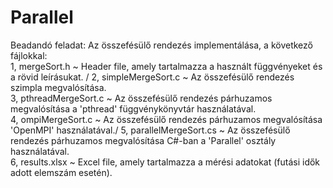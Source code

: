# Parallel

Beadandó feladat:
Az összefésülő rendezés implementálása, a következő fájlokkal:<br />
1, mergeSort.h ~ Header file, amely tartalmazza a használt függvényeket és a rövid leírásukat. /
2, simpleMergeSort.c ~ Az összefésülő rendezés szimpla megvalósítása.  
3, pthreadMergeSort.c ~ Az összefésülő rendezés párhuzamos megvalósítása a 'pthread' függvénykönyvtár használatával.<br />
4, ompiMergeSort.c ~ Az összefésülő rendezés párhuzamos megvalósítása 'OpenMPI' használatával./
5, parallelMergeSort.cs ~ Az összefésülő rendezés párhuzamos megvalósítása C#-ban a 'Parallel' osztály használatával.  
6, results.xlsx ~ Excel file, amely tartalmazza a mérési adatokat (futási idők adott elemszám esetén).
